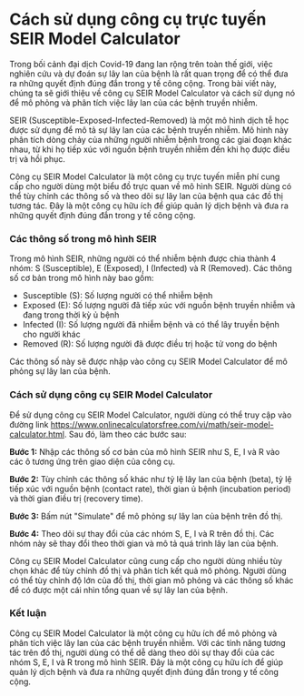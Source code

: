 Cách sử dụng công cụ trực tuyến SEIR Model Calculator
=====================================================

Trong bối cảnh đại dịch Covid-19 đang lan rộng trên toàn thế giới, việc nghiên cứu và dự đoán sự lây lan của bệnh là rất quan trọng để có thể đưa ra những quyết định đúng đắn trong y tế công cộng. Trong bài viết này, chúng ta sẽ giới thiệu về công cụ SEIR Model Calculator và cách sử dụng nó để mô phỏng và phân tích việc lây lan của các bệnh truyền nhiễm.

SEIR (Susceptible-Exposed-Infected-Removed) là một mô hình dịch tễ học được sử dụng để mô tả sự lây lan của các bệnh truyền nhiễm. Mô hình này phân tích dòng chảy của những người nhiễm bệnh trong các giai đoạn khác nhau, từ khi họ tiếp xúc với nguồn bệnh truyền nhiễm đến khi họ được điều trị và hồi phục.

Công cụ SEIR Model Calculator là một công cụ trực tuyến miễn phí cung cấp cho người dùng một biểu đồ trực quan về mô hình SEIR. Người dùng có thể tùy chỉnh các thông số và theo dõi sự lây lan của bệnh qua các đồ thị tương tác. Đây là một công cụ hữu ích để giúp quản lý dịch bệnh và đưa ra những quyết định đúng đắn trong y tế công cộng.

### Các thông số trong mô hình SEIR

Trong mô hình SEIR, những người có thể nhiễm bệnh được chia thành 4 nhóm: S (Susceptible), E (Exposed), I (Infected) và R (Removed). Các thông số cơ bản trong mô hình này bao gồm:

- Susceptible (S): Số lượng người có thể nhiễm bệnh
- Exposed (E): Số lượng người đã tiếp xúc với nguồn bệnh truyền nhiễm và đang trong thời kỳ ủ bệnh
- Infected (I): Số lượng người đã nhiễm bệnh và có thể lây truyền bệnh cho người khác
- Removed (R): Số lượng người đã được điều trị hoặc tử vong do bệnh

Các thông số này sẽ được nhập vào công cụ SEIR Model Calculator để mô phỏng sự lây lan của bệnh.

### Cách sử dụng công cụ SEIR Model Calculator

Để sử dụng công cụ SEIR Model Calculator, người dùng có thể truy cập vào đường link <https://www.onlinecalculatorsfree.com/vi/math/seir-model-calculator.html>. Sau đó, làm theo các bước sau:

**Bước 1:** Nhập các thông số cơ bản của mô hình SEIR như S, E, I và R vào các ô tương ứng trên giao diện của công cụ.

**Bước 2:** Tùy chỉnh các thông số khác như tỷ lệ lây lan của bệnh (beta), tỷ lệ tiếp xúc với nguồn bệnh (contact rate), thời gian ủ bệnh (incubation period) và thời gian điều trị (recovery time).

**Bước 3:** Bấm nút "Simulate" để mô phỏng sự lây lan của bệnh trên đồ thị.

**Bước 4:** Theo dõi sự thay đổi của các nhóm S, E, I và R trên đồ thị. Các nhóm này sẽ thay đổi theo thời gian và mô tả quá trình lây lan của bệnh.

Công cụ SEIR Model Calculator cũng cung cấp cho người dùng nhiều tùy chọn khác để tùy chỉnh đồ thị và phân tích kết quả mô phỏng. Người dùng có thể tùy chỉnh độ lớn của đồ thị, thời gian mô phỏng và các thông số khác để có được một cái nhìn tổng quan về sự lây lan của bệnh.

### Kết luận

Công cụ SEIR Model Calculator là một công cụ hữu ích để mô phỏng và phân tích việc lây lan của các bệnh truyền nhiễm. Với các tính năng tương tác trên đồ thị, người dùng có thể dễ dàng theo dõi sự thay đổi của các nhóm S, E, I và R trong mô hình SEIR. Đây là một công cụ hữu ích để giúp quản lý dịch bệnh và đưa ra những quyết định đúng đắn trong y tế công cộng.